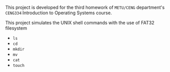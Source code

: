 This project is developed for the third homework of `METU/CENG` department's `CENG334`:Introduction to Operating Systems course.

This project simulates the UNIX shell commands with the use of FAT32 filesystem
- `ls`
- `cd`
- `mkdir`
- `mv`
- `cat`
- `touch`
